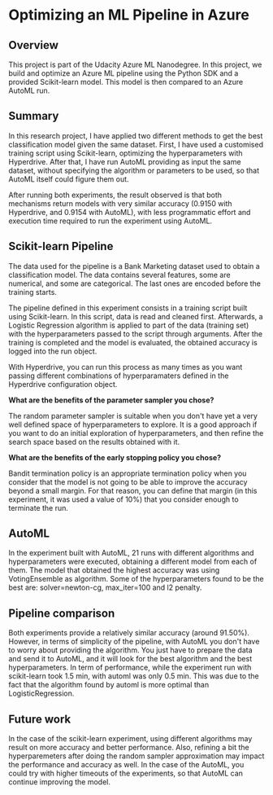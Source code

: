 # Optimizing an ML Pipeline in Azure

## Overview
This project is part of the Udacity Azure ML Nanodegree.
In this project, we build and optimize an Azure ML pipeline using the Python SDK and a provided Scikit-learn model.
This model is then compared to an Azure AutoML run.

## Summary
In this research project, I have applied two different methods to get the best classification model given the same dataset.
First, I have used a customised training script using Scikit-learn, optimizing the hyperparameters with Hyperdrive.
After that, I have run AutoML providing as input the same dataset, without specifying the algorithm or parameters to be 
used, so that AutoML itself could figure them out.

After running both experiments, the result observed is that both mechanisms return models with very similar accuracy
(0.9150 with Hyperdrive, and 0.9154 with AutoML), with less programmatic effort and execution time required to run the 
experiment using AutoML.

## Scikit-learn Pipeline
The data used for the pipeline is a Bank Marketing dataset used to obtain a classification model.
The data contains several features, some are numerical, and some are categorical. The last ones are 
encoded before the training starts.  

The pipeline defined in this experiment consists in a training script built using Scikit-learn. In this script, data is
read and cleaned first. Afterwards, a Logistic Regression algorithm is applied to part of the data (training set) with the 
hyperparameters passed to the script through arguments. After the training is completed and the model is evaluated, the 
obtained accuracy is logged into the run object.

With Hyperdrive, you can run this process as many times as you want passing different combinations of hyperparamaters
defined in the Hyperdrive configuration object.  

**What are the benefits of the parameter sampler you chose?**

The random parameter sampler is suitable when you don't have yet a very well defined space of hyperparameters to explore.
It is a good approach if you want to do an initial exploration of hyperparameters, and then refine the search space based 
on the results obtained with it. 

**What are the benefits of the early stopping policy you chose?**

Bandit termination policy is an appropriate termination policy when you consider that the model is not going to be able 
to improve the accuracy beyond a small margin. For that reason, you can define that margin (in this experiment, it was used 
a value of 10%) that you consider enough to terminate the run. 

## AutoML
In the experiment built with AutoML, 21 runs with different algorithms and hyperparameters were executed, obtaining a
different model from each of them. The model that obtained the highest accuracy was using VotingEnsemble as algorithm. 
Some of the hyperparameters found to be the best are: solver=newton-cg, max_iter=100 and l2 penalty.

## Pipeline comparison

Both experiments provide a relatively similar accuracy (around 91.50%). However, in terms of simplicity of the pipeline, 
with AutoML you don't have to worry about providing the algorithm. You just have to prepare the data and send it to AutoML,
and it will look for the best algorithm and the best hyperparameters. In term of performance, while the experiment run with
scikit-learn took 1.5 min, with automl was only 0.5 min. This was due to the fact that the algorithm found by automl is 
more optimal than LogisticRegression. 

## Future work

In the case of the scikit-learn experiment, using different algorithms may result on more accuracy and better performance. 
Also, refining a bit the hyperparemeters after doing the random sampler approximation may impact the performance and accuracy as well.
In the case of the AutoML, you could try with higher timeouts of the experiments, so that AutoML can continue improving 
the model.
